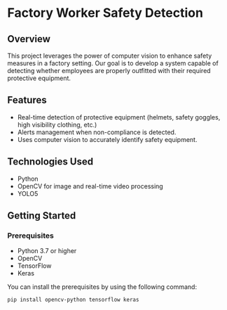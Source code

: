 # Factory Worker Safety Detection

## Overview
This project leverages the power of computer vision to enhance safety measures in a factory setting. Our goal is to develop a system capable of detecting whether employees are properly outfitted with their required protective equipment. 

## Features
- Real-time detection of protective equipment (helmets, safety goggles, high visibility clothing, etc.)
- Alerts management when non-compliance is detected.
- Uses computer vision to accurately identify safety equipment.

## Technologies Used
- Python
- OpenCV for image and real-time video processing
- YOLO5
## Getting Started

### Prerequisites
- Python 3.7 or higher
- OpenCV
- TensorFlow
- Keras

You can install the prerequisites by using the following command:

```
pip install opencv-python tensorflow keras
```

